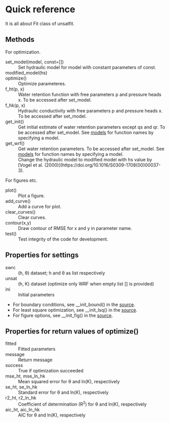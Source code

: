 # Quick reference

It is all about Fit class of unsatfit.

## Methods

For optimization.
<dl>
<dt>set_model(model, const=[])</dt>
<dd>Set hydraulic model for model with constant parameters of const.</dd>
<dt>modified_model(hs)</dt>
<dt>optimize()</dt>
<dd>Optimize parameteres.</dd>
<dt>f_ht(p, x)</dt>
<dd>Water retention function with free parameters p and pressure heads x. To be accessed after set_model.</dd>
<dt>f_hk(p, x)</dt>
<dd>Hydraulic conductivity with free parameters p and pressure heads x. To be accessed after set_model.</dd>
<dt>get_init()</dt>
<dd>Get initial estimate of water retention parameters except qs and qr. To be accessed after set_model. See <a href="model.html">models</a> for function names by specifying a model.</dd>
<dt>get_wrf()</dt>
<dd>Get water retention parameters. To be accessed after set_model. See <a href="model.html">models</a> for function names by specifying a model.</dd>
<dd>Change the hydraulic model to modified model with hs value by [Vogel et al. (2000)](https://doi.org/10.1016/S0309-1708(00)00037-3).</dd>
</dl>

For figures etc.
<dl>
<dt>plot()</dt>
<dd>Plot a figure.</dd>
<dt>add_curve()</dt>
<dd>Add a curve for plot.</dd>
<dt>clear_curves()</dt>
<dd>Clear curves.</dd>
<dt>contour(x,y)</dt>
<dd>Draw contour of RMSE for x and y in parameter name.</dd>
<dt>test()</dt>
<dd>Test integrity of the code for development.</dd>
</dl>

## Properties for settings

<dl>
<dt>swrc</dt>
<dd>(h, &theta;) dataset; h and &theta; as list respectively</dd>
<dt>unsat</dt>
<dd>(h, K) dataset (optimize only WRF when empty list [] is provided)</dd>
<dt>ini</dt>
<dd>Initial parameters</dd>
</dl>

- For boundary conditions, see __init_bound() in the [source](https://github.com/sekika/unsatfit/blob/main/unsatfit/unsatfit.py).
- For least square optimization, see __init_lsq() in the [source](https://github.com/sekika/unsatfit/blob/main/unsatfit/unsatfit.py).
- For figure options, see  __init_fig() in the [source](https://github.com/sekika/unsatfit/blob/main/unsatfit/unsatfit.py).

## Properties for return values of optimize()

<dl>
<dt>fitted</dt>
<dd>Fitted parameters</dd>
<dt>message</dt>
<dd>Return message</dd>
<dt>success</dt>
<dd>True if optimization succeeded</dd>
<dt>mse_ht, mse_ln_hk</dt>
<dd>Mean squared error for &theta; and ln(K), respectively</dd>
<dt>se_ht, se_ln_hk</dt>
<dd>Standard error for &theta; and ln(K), respectively</dd>
<dt>r2_ht, r2_ln_hk</dt>
<dd>Coefficient of determination (R<sup>2</sup>) for &theta; and ln(K), respectively</dd>
<dt>aic_ht, aic_ln_hk</dt>
<dd>AIC for &theta; and ln(K), respectively</dd>
</dl>
